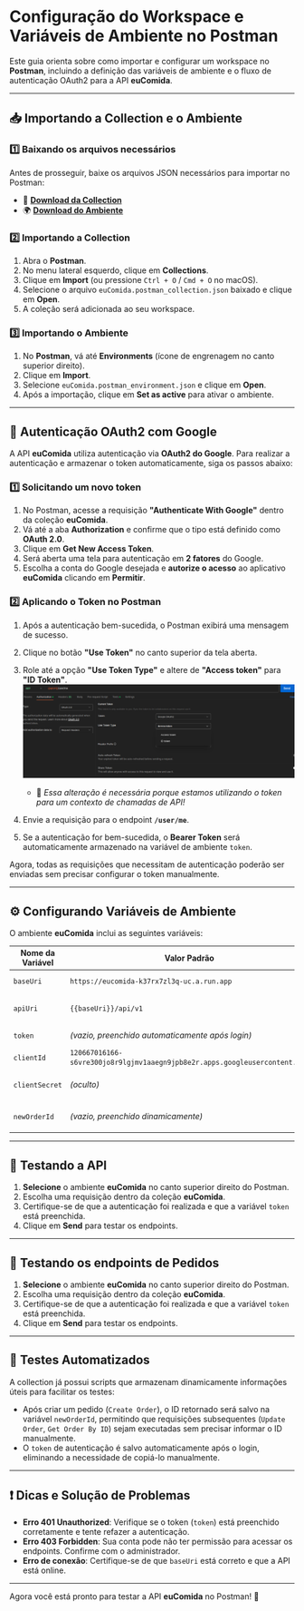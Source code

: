 # Configuração do Workspace e Variáveis de Ambiente no Postman

Este guia orienta sobre como importar e configurar um workspace no **Postman**, incluindo a definição das variáveis de ambiente e o fluxo de autenticação OAuth2 para a API **euComida**.

---

## 📥 Importando a Collection e o Ambiente

### 1️⃣ **Baixando os arquivos necessários**
Antes de prosseguir, baixe os arquivos JSON necessários para importar no Postman:

- 📄 **[Download da Collection](https://github.com/celestinofabiano/eucomida/raw/main/postman/euComida.postman_collection.json)**
- 🌍 **[Download do Ambiente](https://github.com/celestinofabiano/eucomida/raw/main/postman/euComida.postman_environment.json)**

### 2️⃣ **Importando a Collection**
1. Abra o **Postman**.
2. No menu lateral esquerdo, clique em **Collections**.
3. Clique em **Import** (ou pressione `Ctrl + O` / `Cmd + O` no macOS).
4. Selecione o arquivo `euComida.postman_collection.json` baixado e clique em **Open**.
5. A coleção será adicionada ao seu workspace.

### 3️⃣ **Importando o Ambiente**
1. No **Postman**, vá até **Environments** (ícone de engrenagem no canto superior direito).
2. Clique em **Import**.
3. Selecione `euComida.postman_environment.json` e clique em **Open**.
4. Após a importação, clique em **Set as active** para ativar o ambiente.

---

## 🔑 **Autenticação OAuth2 com Google**

A API **euComida** utiliza autenticação via **OAuth2 do Google**. Para realizar a autenticação e armazenar o token automaticamente, siga os passos abaixo:

### 1️⃣ **Solicitando um novo token**
1. No Postman, acesse a requisição **"Authenticate With Google"** dentro da coleção **euComida**.
2. Vá até a aba **Authorization** e confirme que o tipo está definido como **OAuth 2.0**.
3. Clique em **Get New Access Token**.
4. Será aberta uma tela para autenticação em **2 fatores** do Google.
5. Escolha a conta do Google desejada e **autorize o acesso** ao aplicativo **euComida** clicando em **Permitir**.

### 2️⃣ **Aplicando o Token no Postman**
1. Após a autenticação bem-sucedida, o Postman exibirá uma mensagem de sucesso.
2. Clique no botão **"Use Token"** no canto superior da tela aberta.
3. Role até a opção **"Use Token Type"** e altere de **"Access token"** para **"ID Token"**.![use_token_type.png](use_token_type.png)
   
   - 🚨 *Essa alteração é necessária porque estamos utilizando o token para um contexto de chamadas de API!*
4. Envie a requisição para o endpoint **`/user/me`**.
5. Se a autenticação for bem-sucedida, o **Bearer Token** será automaticamente armazenado na variável de ambiente `token`.

Agora, todas as requisições que necessitam de autenticação poderão ser enviadas sem precisar configurar o token manualmente.

---

## ⚙️ Configurando Variáveis de Ambiente

O ambiente **euComida** inclui as seguintes variáveis:

| Nome da Variável | Valor Padrão | Descrição |
|-----------------|--------------|-----------|
| `baseUri` | `https://eucomida-k37rx7zl3q-uc.a.run.app` | URL base da API |
| `apiUri` | `{{baseUri}}/api/v1` | URL da versão 1 da API |
| `token` | *(vazio, preenchido automaticamente após login)* | Token de autenticação |
| `clientId` | `120667016166-s6vre300jo8r9lgjmv1aaegn9jpb8e2r.apps.googleusercontent.com` | ID do cliente OAuth2 |
| `clientSecret` | *(oculto)* | Segredo do cliente OAuth2 |
| `newOrderId` | *(vazio, preenchido dinamicamente)* | ID da última ordem criada |

---

## 🚀 Testando a API

1. **Selecione** o ambiente **euComida** no canto superior direito do Postman.
2. Escolha uma requisição dentro da coleção **euComida**.
3. Certifique-se de que a autenticação foi realizada e que a variável `token` está preenchida.
4. Clique em **Send** para testar os endpoints.

---

## 🚀 Testando os endpoints de Pedidos

1. **Selecione** o ambiente **euComida** no canto superior direito do Postman.
2. Escolha uma requisição dentro da coleção **euComida**.
3. Certifique-se de que a autenticação foi realizada e que a variável `token` está preenchida.
4. Clique em **Send** para testar os endpoints.

---

## 🎯 Testes Automatizados

A collection já possui scripts que armazenam dinamicamente informações úteis para facilitar os testes:

- Após criar um pedido (`Create Order`), o ID retornado será salvo na variável `newOrderId`, permitindo que requisições subsequentes (`Update Order`, `Get Order By ID`) sejam executadas sem precisar informar o ID manualmente.
- O `token` de autenticação é salvo automaticamente após o login, eliminando a necessidade de copiá-lo manualmente.

---

## ❗ Dicas e Solução de Problemas

- **Erro 401 Unauthorized**: Verifique se o token (`token`) está preenchido corretamente e tente refazer a autenticação.
- **Erro 403 Forbidden**: Sua conta pode não ter permissão para acessar os endpoints. Confirme com o administrador.
- **Erro de conexão**: Certifique-se de que `baseUri` está correto e que a API está online.

---

Agora você está pronto para testar a API **euComida** no Postman! 🚀
